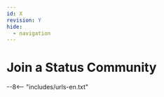 ```yaml
---
id: X
revision: Y
hide:
  - navigation
---
```


# Join a Status Community

--8<-- "includes/urls-en.txt"

